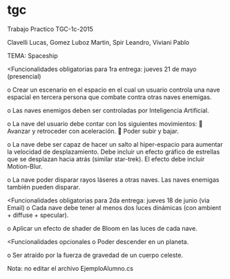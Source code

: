 # tgc
Trabajo Practico TGC-1c-2015

  Clavelli Lucas, Gomez Luboz Martin, Spir Leandro, Viviani Pablo

TEMA: Spaceship

<Funcionalidades obligatorias para 1ra entrega:     	jueves 21 de mayo	(presencial)
  
  o Crear un escenario en el espacio en el cual un usuario controla una nave 
    espacial en tercera persona que combate contra otras naves enemigas.

  o Las naves enemigos deben ser controladas por Inteligencia Artificial.

  o La nave del usuario debe contar con los siguientes movimientos:
       Avanzar y retroceder con aceleración.
       Poder subir y bajar.

  o La nave debe ser capaz de hacer un salto al hiper-espacio para aumentar la 
    velocidad de desplazamiento. Debe incluir un efecto gráfico de estrellas 
    que se desplazan hacia atrás (similar star-trek). El efecto debe incluir 
    Motion-Blur.

  o La nave poder disparar rayos láseres a otras naves. Las naves enemigas 
    también pueden disparar. 


<Funcionalidades obligatorias para 2da entrega:       jueves 18 de junio (via Email)
  o Cada nave debe tener al menos dos luces dinámicas (con ambient + 
    diffuse + specular).

  o Aplicar un efecto de shader de Bloom en las luces de cada nave.


<Funcionalidades opcionales
  o Poder descender en un planeta.

  o Ser atraído por la fuerza de gravedad de un cuerpo celeste.
  
  
Nota: no editar el archivo EjemploAlumno.cs
